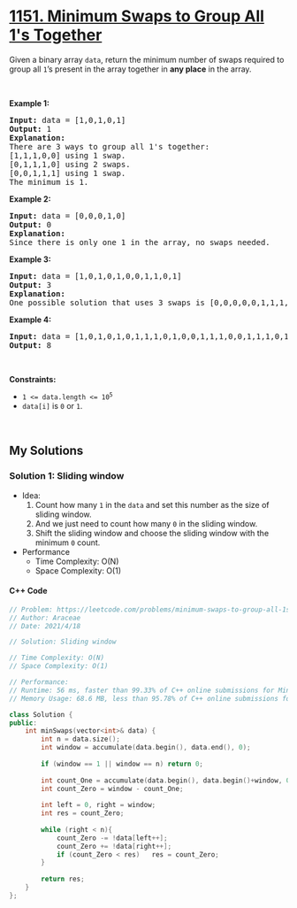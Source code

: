 # [1151. Minimum Swaps to Group All 1's Together](https://leetcode.com/problems/minimum-swaps-to-group-all-1s-together/)

<div><p>Given a&nbsp;binary array <code>data</code>, return&nbsp;the minimum number of swaps required to group all <code>1</code>’s present in the array together in <strong>any place</strong> in the array.</p>

<p>&nbsp;</p>
<p><strong>Example 1:</strong></p>

<pre><strong>Input:</strong> data = [1,0,1,0,1]
<strong>Output:</strong> 1
<strong>Explanation: </strong>
There are 3 ways to group all 1's together:
[1,1,1,0,0] using 1 swap.
[0,1,1,1,0] using 2 swaps.
[0,0,1,1,1] using 1 swap.
The minimum is 1.
</pre>

<p><strong>Example 2:</strong></p>

<pre><strong>Input:</strong> data = [0,0,0,1,0]
<strong>Output:</strong> 0
<strong>Explanation: </strong>
Since there is only one 1 in the array, no swaps needed.
</pre>

<p><strong>Example 3:</strong></p>

<pre><strong>Input:</strong> data = [1,0,1,0,1,0,0,1,1,0,1]
<strong>Output:</strong> 3
<strong>Explanation: </strong>
One possible solution that uses 3 swaps is [0,0,0,0,0,1,1,1,1,1,1].
</pre>

<p><strong>Example 4:</strong></p>

<pre><strong>Input:</strong> data = [1,0,1,0,1,0,1,1,1,0,1,0,0,1,1,1,0,0,1,1,1,0,1,0,1,1,0,0,0,1,1,1,1,0,0,1]
<strong>Output:</strong> 8
</pre>

<p>&nbsp;</p>
<p><strong>Constraints:</strong></p>

<ul>
	<li><code>1 &lt;= data.length &lt;= 10<sup>5</sup></code></li>
	<li><code>data[i]</code>&nbsp;is <code>0</code> or <code>1</code>.</li>
</ul>
</div>

<p>&nbsp;</p>


## My Solutions
### Solution 1: Sliding window
- Idea: 
    1. Count how many `1` in the `data` and set this number as the size of sliding window.
    2. And we just need to count how many `0` in the sliding window.
    3. Shift the sliding window and choose the sliding window with the minimum `0` count.
- Performance
    - Time Complexity: O(N)
    - Space Complexity: O(1)
#### C++ Code
```cpp
// Problem: https://leetcode.com/problems/minimum-swaps-to-group-all-1s-together
// Author: Araceae
// Date: 2021/4/18

// Solution: Sliding window

// Time Complexity: O(N)
// Space Complexity: O(1)

// Performance: 
// Runtime: 56 ms, faster than 99.33% of C++ online submissions for Minimum Swaps to Group All 1's Together.
// Memory Usage: 68.6 MB, less than 95.78% of C++ online submissions for Minimum Swaps to Group All 1's Together.

class Solution {
public:
    int minSwaps(vector<int>& data) {
        int n = data.size();
        int window = accumulate(data.begin(), data.end(), 0);
        
        if (window == 1 || window == n) return 0;
        
        int count_One = accumulate(data.begin(), data.begin()+window, 0);
        int count_Zero = window - count_One;
        
        int left = 0, right = window;
        int res = count_Zero;
        
        while (right < n){
            count_Zero -= !data[left++];
            count_Zero += !data[right++];
            if (count_Zero < res)   res = count_Zero;
        }
        
        return res;
    }
};
```